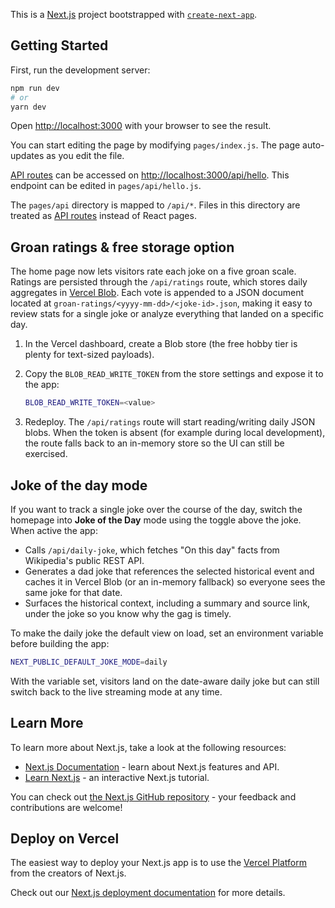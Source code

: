 This is a [Next.js](https://nextjs.org/) project bootstrapped with [`create-next-app`](https://github.com/vercel/next.js/tree/canary/packages/create-next-app).

## Getting Started

First, run the development server:

```bash
npm run dev
# or
yarn dev
```

Open [http://localhost:3000](http://localhost:3000) with your browser to see the result.

You can start editing the page by modifying `pages/index.js`. The page auto-updates as you edit the file.

[API routes](https://nextjs.org/docs/api-routes/introduction) can be accessed on [http://localhost:3000/api/hello](http://localhost:3000/api/hello). This endpoint can be edited in `pages/api/hello.js`.

The `pages/api` directory is mapped to `/api/*`. Files in this directory are treated as [API routes](https://nextjs.org/docs/api-routes/introduction) instead of React pages.

## Groan ratings & free storage option

The home page now lets visitors rate each joke on a five groan scale. Ratings are persisted through the `/api/ratings` route, which stores daily aggregates in [Vercel Blob](https://vercel.com/docs/storage/vercel-blob). Each vote is appended to a JSON document located at `groan-ratings/<yyyy-mm-dd>/<joke-id>.json`, making it easy to review stats for a single joke or analyze everything that landed on a specific day.

1. In the Vercel dashboard, create a Blob store (the free hobby tier is plenty for text-sized payloads).
2. Copy the `BLOB_READ_WRITE_TOKEN` from the store settings and expose it to the app:

   ```bash
   BLOB_READ_WRITE_TOKEN=<value>
   ```

3. Redeploy. The `/api/ratings` route will start reading/writing daily JSON blobs. When the token is absent (for example during local development), the route falls back to an in-memory store so the UI can still be exercised.

## Joke of the day mode

If you want to track a single joke over the course of the day, switch the homepage into **Joke of the Day** mode using the toggle above the joke. When active the app:

- Calls `/api/daily-joke`, which fetches "On this day" facts from Wikipedia's public REST API.
- Generates a dad joke that references the selected historical event and caches it in Vercel Blob (or an in-memory fallback) so everyone sees the same joke for that date.
- Surfaces the historical context, including a summary and source link, under the joke so you know why the gag is timely.

To make the daily joke the default view on load, set an environment variable before building the app:

```bash
NEXT_PUBLIC_DEFAULT_JOKE_MODE=daily
```

With the variable set, visitors land on the date-aware daily joke but can still switch back to the live streaming mode at any time.

## Learn More

To learn more about Next.js, take a look at the following resources:

- [Next.js Documentation](https://nextjs.org/docs) - learn about Next.js features and API.
- [Learn Next.js](https://nextjs.org/learn) - an interactive Next.js tutorial.

You can check out [the Next.js GitHub repository](https://github.com/vercel/next.js/) - your feedback and contributions are welcome!

## Deploy on Vercel

The easiest way to deploy your Next.js app is to use the [Vercel Platform](https://vercel.com/new?utm_medium=default-template&filter=next.js&utm_source=create-next-app&utm_campaign=create-next-app-readme) from the creators of Next.js.

Check out our [Next.js deployment documentation](https://nextjs.org/docs/deployment) for more details.
